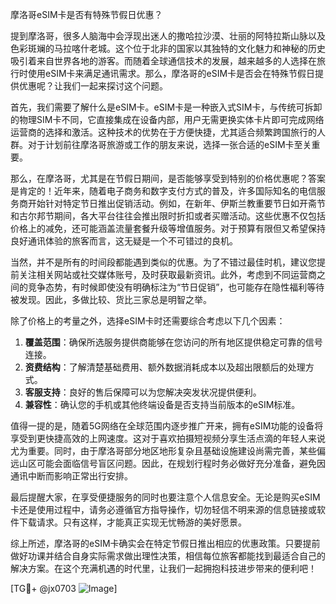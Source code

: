 摩洛哥eSIM卡是否有特殊节假日优惠？

提到摩洛哥，很多人脑海中会浮现出迷人的撒哈拉沙漠、壮丽的阿特拉斯山脉以及色彩斑斓的马拉喀什老城。这个位于北非的国家以其独特的文化魅力和神秘的历史吸引着来自世界各地的游客。而随着全球通信技术的发展，越来越多的人选择在旅行时使用eSIM卡来满足通讯需求。那么，摩洛哥的eSIM卡是否会在特殊节假日提供优惠呢？让我们一起来探讨这个问题。

首先，我们需要了解什么是eSIM卡。eSIM卡是一种嵌入式SIM卡，与传统可拆卸的物理SIM卡不同，它直接集成在设备内部，用户无需更换实体卡片即可完成网络运营商的选择和激活。这种技术的优势在于方便快捷，尤其适合频繁跨国旅行的人群。对于计划前往摩洛哥旅游或工作的朋友来说，选择一张合适的eSIM卡至关重要。

那么，在摩洛哥，尤其是在节假日期间，是否能够享受到特别的价格优惠呢？答案是肯定的！近年来，随着电子商务和数字支付方式的普及，许多国际知名的电信服务商开始针对特定节日推出促销活动。例如，在新年、伊斯兰教重要节日如开斋节和古尔邦节期间，各大平台往往会推出限时折扣或者买赠活动。这些优惠不仅包括价格上的减免，还可能涵盖流量套餐升级等增值服务。对于预算有限但又希望保持良好通讯体验的旅客而言，这无疑是一个不可错过的良机。

当然，并不是所有的时间段都能遇到类似的优惠。为了不错过最佳时机，建议您提前关注相关网站或社交媒体账号，及时获取最新资讯。此外，考虑到不同运营商之间的竞争态势，有时候即使没有明确标注为“节日促销”，也可能存在隐性福利等待被发现。因此，多做比较、货比三家总是明智之举。

除了价格上的考量之外，选择eSIM卡时还需要综合考虑以下几个因素：

1. **覆盖范围**：确保所选服务提供商能够在您访问的所有地区提供稳定可靠的信号连接。
2. **资费结构**：了解清楚基础费用、额外数据消耗成本以及超出限额后的处理方式。
3. **客服支持**：良好的售后保障可以为您解决突发状况提供便利。
4. **兼容性**：确认您的手机或其他终端设备是否支持当前版本的eSIM标准。

值得一提的是，随着5G网络在全球范围内逐步推广开来，拥有eSIM功能的设备将享受到更快捷高效的上网速度。这对于喜欢拍摄短视频分享生活点滴的年轻人来说尤为重要。同时，由于摩洛哥部分地区地形复杂且基础设施建设尚需完善，某些偏远山区可能会面临信号盲区问题。因此，在规划行程时务必做好充分准备，避免因通讯中断而影响正常出行安排。

最后提醒大家，在享受便捷服务的同时也要注意个人信息安全。无论是购买eSIM卡还是使用过程中，请务必遵循官方指导操作，切勿轻信不明来源的信息链接或软件下载请求。只有这样，才能真正实现无忧畅游的美好愿景。

综上所述，摩洛哥的eSIM卡确实会在特定节假日推出相应的优惠政策。只要提前做好功课并结合自身实际需求做出理性决策，相信每位旅客都能找到最适合自己的解决方案。在这个充满机遇的时代里，让我们一起拥抱科技进步带来的便利吧！

[TG💪+ @jx0703 ![Image](https://github.com/user-attachments/assets/dbca1d08-cadb-493c-b0ec-ad6f7a83f270)]